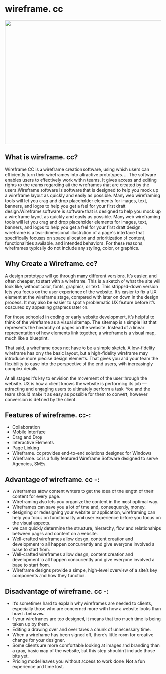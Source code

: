 # wireframe. cc
<p align = "center">
<img src="https://user-images.githubusercontent.com/76914454/139595332-275391dd-9292-4022-b8b2-4de4320b8287.png"  style="width:700px; 
            height:400px; 
            display: block;" />
</p>

## What is wireframe. cc?
Wireframe CC is a wireframe creation software, using which users can efficiently turn their wireframes into attractive prototypes. ... The software enables users to effectively work within teams. It gives access and editing rights to the teams regarding all the wireframes that are created by the users.Wireframe software is software that is designed to help you mock up a wireframe layout as quickly and easily as possible. Many web wireframing tools will let you drag and drop placeholder elements for images, text, banners, and logos to help you get a feel for your first draft design.Wireframe software is software that is designed to help you mock up a wireframe layout as quickly and easily as possible. Many web wireframing tools will let you drag and drop placeholder elements for images, text, banners, and logos to help you get a feel for your first draft design. wireframe is a two-dimensional illustration of a page's interface that specifically focuses on space allocation and prioritization of content, functionalities available, and intended behaviors. For these reasons, wireframes typically do not include any styling, color, or graphics.

##  Why Create a Wireframe. cc?
A design prototype will go through many different versions. It’s easier, and often cheaper, to start with a wireframe. This is a sketch of what the site will look like, without color, fonts, graphics, or text. This stripped-down version lets you focus on the user experience of the website. It’s easier to fix a UX element at the wireframe stage, compared with later on down in the design process. It may also be easier to spot a problematic UX feature before it’s obscured by appealing graphics later on.

For those schooled in coding or early website development, it’s helpful to think of the wireframe as a visual sitemap. The sitemap is a simple list that represents the hierarchy of pages on the website. Instead of a linear representation of how elements link together, a wireframe is a visual map, much like a blueprint.

That said, a wireframe does not have to be a simple sketch. A low-fidelity wireframe has only the basic layout, but a high-fidelity wireframe may introduce more precise design elements. That gives you and your team the flexibility to ease into the perspective of the end users, with increasingly complex details.

At all stages it’s key to envision the movement of the user through the website. UX is how a client knows the website is performing its job — attracting and engaging users to ultimately perform a task. You and the team should make it as easy as possible for them to convert, however conversion is defined by the client.

## Features of wireframe. cc-:
- Collaboration
- Mobile Interface
- Drag and Drop
- Interactive Elements
- Page Linking
- Wireframe. cc provides end-to-end solutions designed for Windows
- Wireframe. cc is a fully featured Wireframe Software designed to serve Agencies, SMEs.

## Advantage of wireframe. cc -:
- Wireframes allow content writers to get the idea of the length of their content for every page.
- Wireframing also lets you organize the content in the most optimal way.
- Wireframes can save you a lot of time and, consequently, money.
- designing or redesigning your website or application, wireframing can help you focus on functionality and user experience before you focus on the visual aspects.
- we can quickly determine the structure, hierarchy, flow and relationships between pages and content on a website.
- Well-crafted wireframes allow design, content creation and development to all happen concurrently and give everyone involved a base to start from.
- Well-crafted wireframes allow design, content creation and development to all happen concurrently and give everyone involved a base to start from.
- Wireframe designs provide a simple, high-level overview of a site’s key components and how they function.

## Disadvantage of wireframe. cc -:
- It’s sometimes hard to explain why wireframes are needed to clients, especially those who are concerned more with how a website looks than how it behaves.
- f your wireframes are too designed, it means that too much time is being taken up by them.
- Editing a drawing over and over takes a chunk of unnecessary time.
- When a wireframe has been signed off, there’s little room for creative change for your designer. 
- Some clients are more comfortable looking at images and branding than a gray, basic map of the website, but this step shouldn’t include those bits yet. 
- Pricing model leaves you without access to work done. Not a fun experience and time lost. 



